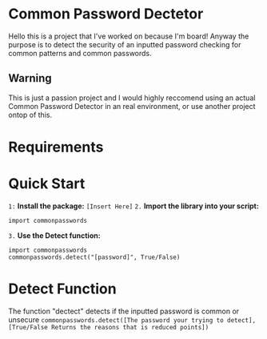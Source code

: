 # Common Password Dectetor
Hello this is a project that I've worked on because I'm board! Anyway the purpose is to detect the security of an inputted password
checking for common patterns and common passwords.
## Warning
This is just a passion project and I would highly reccomend using an actual Common Password Detector in an real environment, or use another project ontop of this.
# Requirements

# Quick Start
`1:` **Install the package:**
`[Insert Here]`
`2.` **Import the library into your script:**
```
import commonpasswords
```
`3.` **Use the Detect function:**
```
import commonpasswords
commonpasswords.detect("[password]", True/False)
```
# Detect Function
The function "dectect" detects if the inputted password is common or unsecure
```commonpasswords.detect([The password your trying to detect], [True/False Returns the reasons that is reduced points])```
